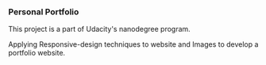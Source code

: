 ### Personal Portfolio
This project is a part of Udacity's nanodegree program.

Applying Responsive-design techniques to website and Images to develop a portfolio website.